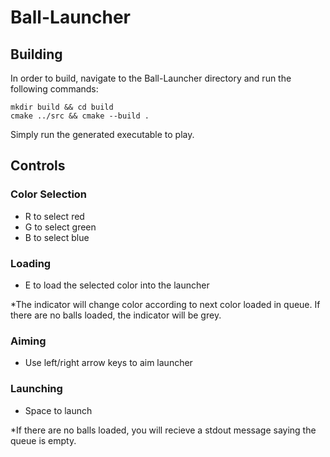 
# Ball-Launcher

## Building

In order to build, navigate to the Ball-Launcher directory and run the following
commands:

```shell
mkdir build && cd build
cmake ../src && cmake --build .
```

Simply run the generated executable to play.

## Controls

### Color Selection

- R to select red
- G to select green
- B to select blue

### Loading

- E to load the selected color into the launcher

*The indicator will change color according to next color loaded in queue. If
there are no balls loaded, the indicator will be grey.

### Aiming

- Use left/right arrow keys to aim launcher

### Launching

- Space to launch

*If there are no balls loaded, you will recieve a stdout message saying the queue
is empty.

